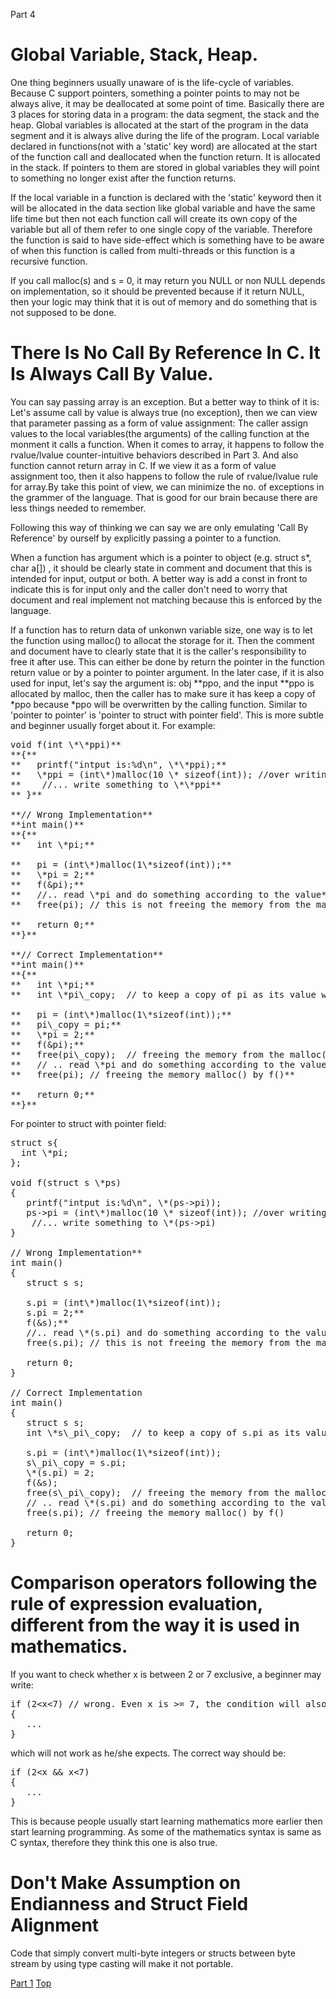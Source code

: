 

Part 4

# **Global Variable, Stack, Heap.**

One thing beginners usually unaware of is the life-cycle of variables. Because C support pointers, something a pointer points to may not be always alive, it may be deallocated at some point of time. Basically there are 3 places for storing data in a program: the data segment, the stack and the heap. Global variables is allocated at the start of the program in the data segment and it is always alive during the life of the program. Local variable declared in functions(not with a &#39;static&#39; key word) are allocated at the start of the function call and deallocated when the function return. It is allocated in the stack. If pointers to them are stored in global variables they will point to something no longer exist after the function returns.

If the local variable in a function is declared with the &#39;static&#39; keyword then it will be allocated in the data section like global variable and have the same life time but then not each function call will create its own copy of the variable but all of them refer to one single copy of the variable. Therefore the function is said to have side-effect which is something have to be aware of when this function is called from multi-threads or this function is a recursive function.

If you call malloc(s) and s = 0, it may return you NULL or non NULL depends on implementation, so it should be prevented because if it return NULL, then your logic may think that it is out of memory and do something that is not supposed to be done.

# **There Is No Call By Reference In C. It Is Always Call By Value.**

You can say passing array is an exception. But a better way to think of it is: Let&#39;s assume call by value is always true (no exception), then we can view that parameter passing as a form of value assignment: The caller assign values to the local variables(the arguments) of the calling function at the monment it calls a function. When it comes to array,  it happens to follow the rvalue/lvalue counter-intuitive behaviors described in Part 3. And also function cannot return array in C. If we view it as a form of value assignment too, then it also happens to follow the rule of rvalue/lvalue rule for array.By take this point of view, we can minimize the no. of exceptions in the grammer of the language. That is good for our brain because there are less things needed to remember.

Following this way of thinking we can say we are only emulating &#39;Call By Reference&#39; by ourself by explicitly passing a pointer to a function.

When a function has argument which is a pointer to object (e.g. struct s\*, char a[]) , it should be clearly state in comment and document that this is intended for input, output or both. A better way is add a const in front to indicate this is for input only and the caller don&#39;t need to worry that document and real implement not matching because this is enforced by the language.

If a function has to return data of unkonwn variable size, one way is to let the function using malloc() to allocat the storage for it. Then the comment and document have to clearly state that it is the caller&#39;s responsibility to free it after use. This can either be done by return the pointer in the function return value or by a pointer to pointer argument. In the later case, if it is also used for input, let&#39;s say the argument is: obj \*\*ppo, and the input \*\*ppo is allocated by malloc, then the caller has to make sure it has keep a copy of \*ppo because \*ppo will be overwritten by the calling function. Similar to &#39;pointer to pointer&#39; is &#39;pointer to struct with pointer field&#39;. This is more subtle and beginner usually forget about it. For example:
<pre>
void f(int \*\*ppi)**
**{**
**   printf(&quot;intput is:%d\n&quot;, \*\*ppi);**
**   \*ppi = (int\*)malloc(10 \* sizeof(int)); //over writing \*ppi**
**    //... write something to \*\*ppi**
** }**

**// Wrong Implementation**
**int main()**
**{**
**   int \*pi;**

**   pi = (int\*)malloc(1\*sizeof(int));**
**   \*pi = 2;**
**   f(&amp;pi);**
**   //.. read \*pi and do something according to the value**
**   free(pi); // this is not freeing the memory from the malloc() call few lines above. The pointer value is over written!! Memory leak. **

**   return 0;**
**}**

**// Correct Implementation**
**int main()**
**{**
**   int \*pi;**
**   int \*pi\_copy;  // to keep a copy of pi as its value will be over written by f();**

**   pi = (int\*)malloc(1\*sizeof(int));**
**   pi\_copy = pi;**
**   \*pi = 2;**
**   f(&amp;pi);**
**   free(pi\_copy);  // freeing the memory from the malloc() call few lines above. **
**   // .. read \*pi and do something according to the value**
**   free(pi); // freeing the memory malloc() by f()**

**   return 0;**
**}**
</pre>
For pointer to struct with pointer field:
<pre>
struct s{
  int \*pi;
};

void f(struct s \*ps)
{
   printf(&quot;intput is:%d\n&quot;, \*(ps-&gt;pi));
   ps-&gt;pi = (int\*)malloc(10 \* sizeof(int)); //over writing ps-&gt;pi
    //... write something to \*(ps-&gt;pi)
}

// Wrong Implementation**
int main()
{
   struct s s;

   s.pi = (int\*)malloc(1\*sizeof(int));
   s.pi = 2;**
   f(&amp;s);**
   //.. read \*(s.pi) and do something according to the value**
   free(s.pi); // this is not freeing the memory from the malloc() call few lines above. The pointer value is over written!! Memory leak.

   return 0;
}

// Correct Implementation
int main()
{
   struct s s;
   int \*s\_pi\_copy;  // to keep a copy of s.pi as its value will be over written by f();

   s.pi = (int\*)malloc(1\*sizeof(int));
   s\_pi\_copy = s.pi;
   \*(s.pi) = 2;
   f(&amp;s);
   free(s\_pi\_copy);  // freeing the memory from the malloc() call few lines above.
   // .. read \*(s.pi) and do something according to the value
   free(s.pi); // freeing the memory malloc() by f()

   return 0;
}
</pre>
# **Comparison operators following the rule of expression evaluation, different from the way it is used in mathematics.**

If you want to check whether x is between 2 or 7 exclusive, a beginner may write:
<pre>
if (2&lt;x&lt;7) // wrong. Even x is &gt;= 7, the condition will also evaluated as true
{
   ...
}
</pre>
which will not work as he/she expects. The correct way should be:
<pre>
if (2&lt;x &amp;&amp; x&lt;7)
{
   ...
}
</pre>
This is because people usually start learning mathematics more earlier then start learning programming. As some of the mathematics syntax is same as C syntax, therefore they think this one is also true.

# **Don&#39;t Make Assumption on Endianness and Struct Field Alignment**

Code that simply convert multi-byte integers or structs between byte stream by using type casting will make it not portable.

[Part 1](https://github.com/winkeung/C-Concepts/blob/master/C_Concepts_Part1.md)
[Top](https://github.com/winkeung/C-Concepts/blob/master/README.md)
